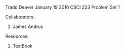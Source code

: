 Tradd Deaver
January 19 2016
CSCI 223 Problem Set 1

Collaborators: 
1. James Andrus

Resources:
1. TextBook



